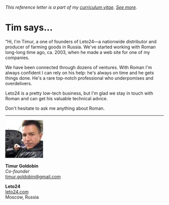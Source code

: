 _This reference letter is a part of my [curriculum vitae](/cv.html).
[See&nbsp;more](./)._

# Tim says...

<p class="f4 f3-m f3-l lh-title ni">&#8220;Hi, I'm Timur, a one of
founders of Leto24&mdash;a nationwide distributor and producer of
farming goods in Russia.  We've started working with Roman long-long
time ago, ca. 2003, when he made a web site for one of my companies.</p>

We have been connected through dozens of ventures. With Roman I'm
always confident I can rely on his help: he's always on time and
he gets things done.  He's a rare top-notch professional who
underpomises and overdelivers.

Leto24 is a pretty low-tech business, but I'm glad we stay in touch
with Roman and can get his valuable technical advice.

Don't hesitate to ask me anything about Roman.

---

<img src="tg.jpeg" class="br-100 w3">

**Timur Goldobin**<br>
_Co-founder_<br>
timur.goldobin@gmail.com<br>

**Leto24**<br>
[leto24.com](http://leto24.com)<br>
Moscow, Russia
